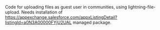Code for uploading files as guest user in communities, using lightning-file-upload.
Needs installation of https://appexchange.salesforce.com/appxListingDetail?listingId=a0N3A00000FYjU2UAL managed package.
